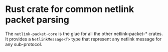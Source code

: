 # Rust crate for common netlink packet parsing

The `netlink-packet-core` is the glue for all the other netlink-packet-*
crates. It provides a `NetlinkMessage<T>` type that represent any netlink
message for any sub-protocol.

